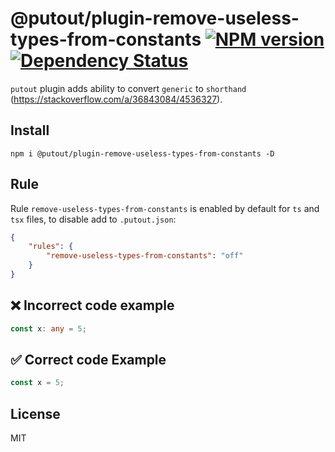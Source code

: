 # @putout/plugin-remove-useless-types-from-constants [![NPM version][NPMIMGURL]][NPMURL] [![Dependency Status][DependencyStatusIMGURL]][DependencyStatusURL]

[NPMIMGURL]: https://img.shields.io/npm/v/@putout/plugin-remove-useless-types-from-constants.svg?style=flat&longCache=true
[NPMURL]: https://npmjs.org/package/@putout/plugin-remove-useless-types-from-constants "npm"
[DependencyStatusURL]: https://david-dm.org/coderaiser/putout?path=packages/plugin-remove-useless-types-from-constants
[DependencyStatusIMGURL]: https://david-dm.org/coderaiser/putout.svg?path=packages/plugin-remove-useless-types-from-constants

`putout` plugin adds ability to convert `generic` to `shorthand` (https://stackoverflow.com/a/36843084/4536327).

## Install

```
npm i @putout/plugin-remove-useless-types-from-constants -D
```

## Rule

Rule `remove-useless-types-from-constants` is enabled by default for `ts` and `tsx` files, to disable add to `.putout.json`:

```json
{
    "rules": {
        "remove-useless-types-from-constants": "off"
    }
}
```

## ❌ Incorrect code example

```ts
const x: any = 5;
```

## ✅ Correct code Example

```ts
const x = 5;
```

## License

MIT
